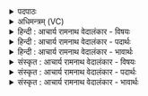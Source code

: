 <details><summary>पदपाठः</summary>

अ꣡जी꣢꣯जनः। अ꣣मृत। अ। मृत। म꣡र्त्या꣢꣯य। कम्। ऋ꣣त꣡स्य꣢। ध꣡र्म꣢꣯न्। अ꣣मृ꣡त꣢स्य। अ꣣। मृ꣡त꣢꣯स्य। चा꣡रु꣢꣯णः। स꣡दा꣢꣯। अ꣣सरः। वा꣡ज꣢꣯म्। अ꣡च्छ꣢꣯। स꣡नि꣢꣯ष्यदत्। १५०८।
</details>

<details><summary>अधिमन्त्रम् (VC)</summary>

- पवमानः सोमः
- त्र्यरुणस्त्रैवृष्णः, त्रसदस्युः पौरुकुत्सः
- ऊर्ध्वा बृहती
- मध्यमः
</details>

<details><summary>हिन्दी : आचार्य रामनाथ वेदालंकार - विषयः</summary>

अगले मन्त्र में फिर उसी विषय का वर्णन है।
</details>

<details><summary>हिन्दी : आचार्य रामनाथ वेदालंकार - पदार्थः</summary>

पदार्थान्वयभाषाः -  हे (अमृत) अमर सोम जगदीश्वर ! आपने (मर्त्याय) मनुष्य ले लिए (ऋतस्य धर्मन्) जल वा सत्यनियम के धारणकर्ता आकाश में (चारुणः) कल्याणकारी, (अमृतस्य) अमृतमय बादल वा सूर्य के (कम्) सुखकारी जल वा प्रकाश को (अजीजनः) उत्पन्न किया है। साथ ही (वाजम् अच्छ) बल प्राप्त कराने के लिए (सनिष्यदत्) प्रवृत्त होते हुए आप (सदा) हमेशा (असरः) धार्मिक उपासकों को प्राप्त होते हो ॥३॥
</details>

<details><summary>हिन्दी : आचार्य रामनाथ वेदालंकार - भावार्थः</summary>

भावार्थभाषाः -  जगदीश्वर का हमारे प्रति कितना उपकार है कि वह हमारे लिए आकाश में जल बरसानेवाले बादल को और तेज के खजाने सूर्य को स्थापित करता है और वही सब विपदाओं तथा विघ्नों से मुकाबला करने के लिए हमें मनोबल भी देता है ॥३॥
</details>

<details><summary>संस्कृत : आचार्य रामनाथ वेदालंकार - विषयः</summary>

अथ पुनरपि तमेव विषयमाह।
</details>

<details><summary>संस्कृत : आचार्य रामनाथ वेदालंकार - पदार्थः</summary>

पदार्थान्वयभाषाः -  हे (अमृत) अमर सोम जगदीश्वर ! त्वम् (मर्त्याय) मानवाय (ऋतस्य धर्मन्) उदकस्य सत्यनियमस्य वा धारके आकाशे।[ऋतमिति उदकनाम सत्यनाम च। निघं० १।१२,३।१०।] (चारुणः) कल्याणकरस्य (अमृतस्य) अमृतमयस्य पर्जन्यस्य आदित्यस्य वा (कम्) सुखकरं जलं प्रकाशं वा (अजीजनः) जनितवानसि। अपि च (वाजम् अच्छ) बलं प्रापयितुम् (सनिष्यदत्) प्रस्यन्दमानः त्वम् (सदा) सदैव (असरः) धार्मिकान् उपासकान् प्राप्नोषि।[सनिष्यदत्,स्यन्दू प्रस्रवणे धातोः‘दाधर्तिदर्धर्ति०।’अ० ७।४।६५ इत्यनेन यङ्लुकि अभ्यासस्य निक् धातुसकारस्य च षत्वं निपात्यते]॥३॥
</details>

<details><summary>संस्कृत : आचार्य रामनाथ वेदालंकार - भावार्थः</summary>

भावार्थभाषाः -  जगदीश्वरस्यास्मान् प्रति कियानुपकारो यत् सोऽस्मभ्यं,गगने वृष्टिप्रदातारं पर्जन्यं तेजसां निधिं सूर्यं च स्थापयति स एव च सर्वा विपदो विघ्नांश्च प्रतिरोद्धुमस्मभ्यं मनोबलं प्रयच्छति ॥३॥
</details>